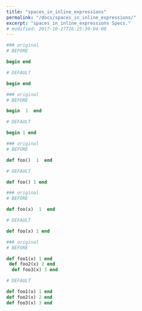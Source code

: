 ```yaml
---
title: "spaces_in_inline_expressions"
permalink: "/docs/spaces_in_inline_expressions/"
excerpt: "spaces_in_inline_expressions Specs."
# modified: 2017-10-27T16:25:30-04:00
---
```

```ruby
### original
# BEFORE

begin end

```
```ruby
# DEFAULT

begin end

```
```ruby
### original
# BEFORE

begin  1  end

```
```ruby
# DEFAULT

begin 1 end

```
```ruby
### original
# BEFORE

def foo()  1  end

```
```ruby
# DEFAULT

def foo() 1 end

```
```ruby
### original
# BEFORE

def foo(x)  1  end

```
```ruby
# DEFAULT

def foo(x) 1 end

```
```ruby
### original
# BEFORE

def foo1(x) 1 end
 def foo2(x) 2 end
  def foo3(x) 3 end

```
```ruby
# DEFAULT

def foo1(x) 1 end
def foo2(x) 2 end
def foo3(x) 3 end

```
